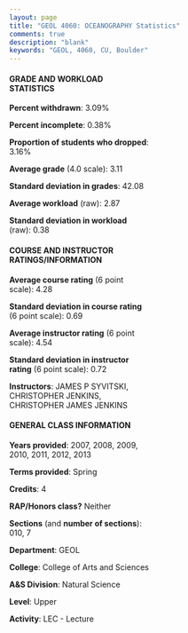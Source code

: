 ```yaml
---
layout: page
title: "GEOL 4060: OCEANOGRAPHY Statistics"
comments: true
description: "blank"
keywords: "GEOL, 4060, CU, Boulder"
--- 
```

<head>
<script src="https://ajax.googleapis.com/ajax/libs/jquery/2.1.3/jquery.min.js"></script>
<script src="https://dl.dropboxusercontent.com/s/pc42nxpaw1ea4o9/highcharts.js?dl=0"></script>
<!-- <script src="../assets/js/highcharts.js"></script> -->
<style type="text/css">@font-face {
	font-family: "Bebas Neue";
	src: url(https://www.filehosting.org/file/details/544349/BebasNeue%20Regular.otf) format("opentype");
	}
	h1.Bebas { 
		font-family: "Bebas Neue", Verdana, Tahoma;
	}
</style>
</head>
<body>
	<div id="container" style="float: right; width: 45%; height: 88%; margin-left: 2.5%; margin-right: 2.5%;"></div>
	<script language="JavaScript">
		$(document).ready(function() {
		var chart = {type: 'column'};
		var title = {text: 'Grade Distribution'};
		var xAxis = {categories: ['A','B','C','D','F'],crosshair: true};
		var yAxis = {min: 0,title: {text: 'Percentage'}};
		var tooltip = {headerFormat: '<center><b><span style="font-size:20px">{point.key}</span></b></center>',
		               pointFormat: '<td style="padding:0"><b>{point.y:.1f}%</b></td>',
		               footerFormat: '</table>',shared: true,useHTML: true};
		var plotOptions = {column: {pointPadding: 0.0,borderWidth: 0}};  
		var credits = {enabled: false};var series= [{name: 'Percent',data: [35.1,41.72,17.22,3.97,1.99,]}];
		var json = {};
		json.chart = chart;
		json.title = title;
		json.tooltip = tooltip;
		json.xAxis = xAxis;
		json.yAxis = yAxis;  
		json.series = series;
		json.plotOptions = plotOptions;  
		json.credits = credits;
		$('#container').highcharts(json);
	});
	</script>
</body>
			   
#### GRADE AND WORKLOAD STATISTICS

**Percent withdrawn**: 3.09%

**Percent incomplete**: 0.38%

**Proportion of students who dropped**: 3.16%

**Average grade** (4.0 scale): 3.11

**Standard deviation in grades**: 42.08

**Average workload** (raw): 2.87

**Standard deviation in workload** (raw): 0.38

#### COURSE AND INSTRUCTOR RATINGS/INFORMATION

**Average course rating** (6 point scale): 4.28

**Standard deviation in course rating** (6 point scale): 0.69

**Average instructor rating** (6 point scale): 4.54

**Standard deviation in instructor rating** (6 point scale): 0.72

**Instructors**: JAMES P SYVITSKI, CHRISTOPHER JENKINS, CHRISTOPHER JAMES JENKINS

#### GENERAL CLASS INFORMATION

**Years provided**: 2007, 2008, 2009, 2010, 2011, 2012, 2013

**Terms provided**: Spring

**Credits**: 4

**RAP/Honors class?** Neither

**Sections** (and **number of sections**): 010, 7

**Department**: GEOL

**College**: College of Arts and Sciences

**A&S Division**: Natural Science

**Level**: Upper

**Activity**: LEC - Lecture